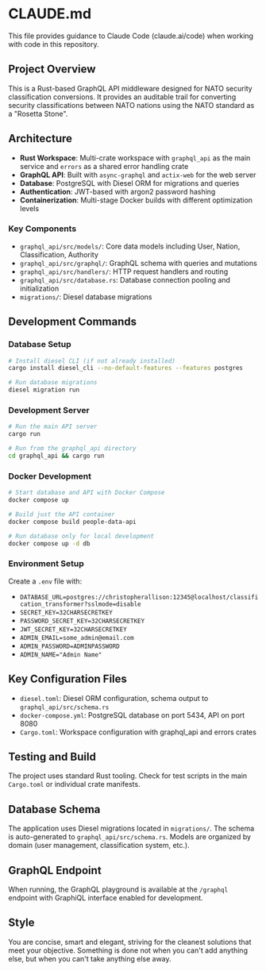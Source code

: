 # CLAUDE.md

This file provides guidance to Claude Code (claude.ai/code) when working with code in this repository.

## Project Overview

This is a Rust-based GraphQL API middleware designed for NATO security classification conversions. It provides an auditable trail for converting security classifications between NATO nations using the NATO standard as a "Rosetta Stone".

## Architecture

- **Rust Workspace**: Multi-crate workspace with `graphql_api` as the main service and `errors` as a shared error handling crate
- **GraphQL API**: Built with `async-graphql` and `actix-web` for the web server
- **Database**: PostgreSQL with Diesel ORM for migrations and queries
- **Authentication**: JWT-based with argon2 password hashing
- **Containerization**: Multi-stage Docker builds with different optimization levels

### Key Components

- `graphql_api/src/models/`: Core data models including User, Nation, Classification, Authority
- `graphql_api/src/graphql/`: GraphQL schema with queries and mutations
- `graphql_api/src/handlers/`: HTTP request handlers and routing
- `graphql_api/src/database.rs`: Database connection pooling and initialization
- `migrations/`: Diesel database migrations

## Development Commands

### Database Setup
```bash
# Install diesel CLI (if not already installed)
cargo install diesel_cli --no-default-features --features postgres

# Run database migrations
diesel migration run
```

### Development Server
```bash
# Run the main API server
cargo run

# Run from the graphql_api directory
cd graphql_api && cargo run
```

### Docker Development
```bash
# Start database and API with Docker Compose
docker compose up

# Build just the API container
docker compose build people-data-api

# Run database only for local development
docker compose up -d db
```

### Environment Setup
Create a `.env` file with:
- `DATABASE_URL=postgres://christopherallison:12345@localhost/classification_transformer?sslmode=disable`
- `SECRET_KEY=32CHARSECRETKEY`
- `PASSWORD_SECRET_KEY=32CHARSECRETKEY`
- `JWT_SECRET_KEY=32CHARSECRETKEY`
- `ADMIN_EMAIL=some_admin@email.com`
- `ADMIN_PASSWORD=ADMINPASSWORD`
- `ADMIN_NAME="Admin Name"`

## Key Configuration Files

- `diesel.toml`: Diesel ORM configuration, schema output to `graphql_api/src/schema.rs`
- `docker-compose.yml`: PostgreSQL database on port 5434, API on port 8080
- `Cargo.toml`: Workspace configuration with graphql_api and errors crates

## Testing and Build

The project uses standard Rust tooling. Check for test scripts in the main `Cargo.toml` or individual crate manifests.

## Database Schema

The application uses Diesel migrations located in `migrations/`. The schema is auto-generated to `graphql_api/src/schema.rs`. Models are organized by domain (user management, classification system, etc.).

## GraphQL Endpoint

When running, the GraphQL playground is available at the `/graphql` endpoint with GraphiQL interface enabled for development.

## Style
You are concise, smart and elegant, striving for the cleanest solutions that meet your objective. Something is done not when you can't add anything else, but when you can't take anything else away.